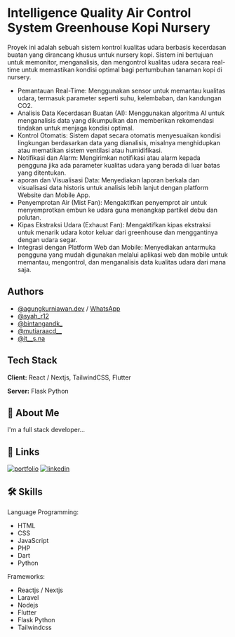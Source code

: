 
# Intelligence Quality Air Control System Greenhouse Kopi Nursery

Proyek ini adalah sebuah sistem kontrol kualitas udara berbasis kecerdasan buatan yang dirancang khusus untuk nursery kopi. Sistem ini bertujuan untuk memonitor, menganalisis, dan mengontrol kualitas udara secara real-time untuk memastikan kondisi optimal bagi pertumbuhan tanaman kopi di nursery.

- Pemantauan Real-Time: Menggunakan sensor untuk memantau kualitas udara, termasuk parameter seperti suhu, kelembaban, dan kandungan CO2.
- Analisis Data Kecerdasan Buatan (AI): Menggunakan algoritma AI untuk menganalisis data yang dikumpulkan dan memberikan rekomendasi tindakan untuk menjaga kondisi optimal.
- Kontrol Otomatis: Sistem dapat secara otomatis menyesuaikan kondisi lingkungan berdasarkan data yang dianalisis, misalnya menghidupkan atau mematikan sistem ventilasi atau humidifikasi.
- Notifikasi dan Alarm: Mengirimkan notifikasi atau alarm kepada pengguna jika ada parameter kualitas udara yang berada di luar batas yang ditentukan.
- aporan dan Visualisasi Data: Menyediakan laporan berkala dan visualisasi data historis untuk analisis lebih lanjut dengan platform Website dan Mobile App.
- Penyemprotan Air (Mist Fan): Mengaktifkan penyemprot air untuk menyemprotkan embun ke udara guna menangkap partikel debu dan polutan.
- Kipas Ekstraksi Udara (Exhaust Fan): Mengaktifkan kipas ekstraksi untuk menarik udara kotor keluar dari greenhouse dan menggantinya dengan udara segar.
- Integrasi dengan Platform Web dan Mobile: Menyediakan antarmuka pengguna yang mudah digunakan melalui aplikasi web dan mobile untuk memantau, mengontrol, dan menganalisis data kualitas udara dari mana saja.


## Authors

- [@agungkurniawan.dev](https://www.instagram.com/agungkurniawan.dev?utm_source=ig_web_button_share_sheet&igsh=ZDNlZDc0MzIxNw==) / [WhatsApp](https://wa.me/6281331650909)
- [@syah_r12](https://www.instagram.com/syah_r12/?utm_source=ig_web_button_share_sheet)
- [@bintangandk_](https://www.instagram.com/bintangandk_?utm_source=ig_web_button_share_sheet&igsh=ZDNlZDc0MzIxNw==)
- [@mutiaraacd__](https://www.instagram.com/mutiaraacd__?utm_source=ig_web_button_share_sheet&igsh=ZDNlZDc0MzIxNw==)
- [@it__s.na](https://www.instagram.com/it__s.na?utm_source=ig_web_button_share_sheet&igsh=ZDNlZDc0MzIxNw==)

## Tech Stack

**Client:** React / Nextjs, TailwindCSS, Flutter

**Server:** Flask Python


## 🚀 About Me
I'm a full stack developer...
## 🔗 Links
[![portfolio](https://img.shields.io/badge/my_portfolio-000?style=for-the-badge&logo=ko-fi&logoColor=white)](https://agungkurniawandev.com/)
[![linkedin](https://img.shields.io/badge/linkedin-0A66C2?style=for-the-badge&logo=linkedin&logoColor=white)](https://www.linkedin.com/in/agung-k-74530028b/)


## 🛠 Skills
Language Programming:

- HTML
- CSS
- JavaScript
- PHP
- Dart
- Python

Frameworks:

- Reactjs / Nextjs
- Laravel
- Nodejs
- Flutter
- Flask Python
- Tailwindcss

